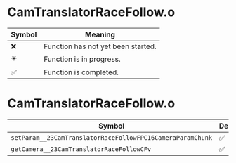 # CamTranslatorRaceFollow.o
| Symbol | Meaning 
| ------------- | ------------- 
| :x: | Function has not yet been started. 
| :eight_pointed_black_star: | Function is in progress. 
| :white_check_mark: | Function is completed. 


# CamTranslatorRaceFollow.o
| Symbol | Decompiled? |
| ------------- | ------------- |
| `setParam__23CamTranslatorRaceFollowFPC16CameraParamChunk` | :white_check_mark: |
| `getCamera__23CamTranslatorRaceFollowCFv` | :white_check_mark: |
